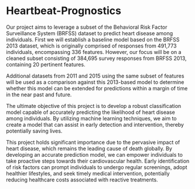 # Heartbeat-Prognostics

Our project aims to leverage a subset of the Behavioral Risk Factor Surveillance System (BRFSS) dataset to predict heart disease among individuals. First we will establish a baseline model based on the BRFSS 2013 dataset, which is originally comprised of responses from 491,773 individuals, encompassing 336 features. However, our focus will be on a cleaned subset consisting of 384,695 survey responses from BRFSS 2013, containing 20 pertinent features.

Additional datasets from 2011 and 2015 using the same subset of features will be used as a comparison against this 2013-based model to determine whether this model can be extended for predictions within a margin of time in the near past and future.

The ultimate objective of this project is to develop a robust classification model capable of accurately predicting the likelihood of heart disease among individuals. By utilizing machine learning techniques, we aim to create a model that can assist in early detection and intervention, thereby potentially saving lives.

This project holds significant importance due to the pervasive impact of heart disease, which remains the leading cause of death globally. By developing an accurate prediction model, we can empower individuals to take proactive steps towards their cardiovascular health. Early identification of risk factors can prompt individuals to undergo regular screenings, adopt healthier lifestyles, and seek timely medical intervention, potentially reducing healthcare costs associated with reactive treatments.
